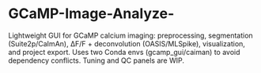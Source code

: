 # GCaMP-Image-Analyze-
Lightweight GUI for GCaMP calcium imaging: preprocessing, segmentation (Suite2p/CaImAn), ΔF/F + deconvolution (OASIS/MLSpike), visualization, and project export. Uses two Conda envs (gcamp_gui/caiman) to avoid dependency conflicts. Tuning and QC panels are WIP.
